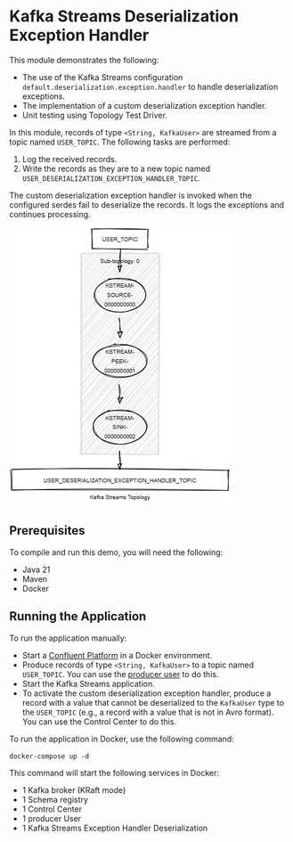 # Kafka Streams Deserialization Exception Handler

This module demonstrates the following:

- The use of the Kafka Streams configuration `default.deserialization.exception.handler` to handle deserialization exceptions.
- The implementation of a custom deserialization exception handler.
- Unit testing using Topology Test Driver.

In this module, records of type `<String, KafkaUser>` are streamed from a topic named `USER_TOPIC`.
The following tasks are performed:

1. Log the received records.
2. Write the records as they are to a new topic named `USER_DESERIALIZATION_EXCEPTION_HANDLER_TOPIC`.

The custom deserialization exception handler is invoked when the configured serdes fail to deserialize the records.
It logs the exceptions and continues processing.

![topology.png](topology.png)

## Prerequisites

To compile and run this demo, you will need the following:

- Java 21
- Maven
- Docker

## Running the Application

To run the application manually:

- Start a [Confluent Platform](https://docs.confluent.io/platform/current/quickstart/ce-docker-quickstart.html#step-1-download-and-start-cp) in a Docker environment.
- Produce records of type `<String, KafkaUser>` to a topic named `USER_TOPIC`. You can use the [producer user](../specific-producers/kafka-streams-producer-user) to do this.
- Start the Kafka Streams application.
- To activate the custom deserialization exception handler, produce a record with a value that cannot be deserialized to the `KafkaUser` type to the `USER_TOPIC` (e.g., a record with a value that is not in Avro format). 
  You can use the Control Center to do this.

To run the application in Docker, use the following command:

```console
docker-compose up -d
```

This command will start the following services in Docker:

- 1 Kafka broker (KRaft mode)
- 1 Schema registry
- 1 Control Center
- 1 producer User
- 1 Kafka Streams Exception Handler Deserialization
